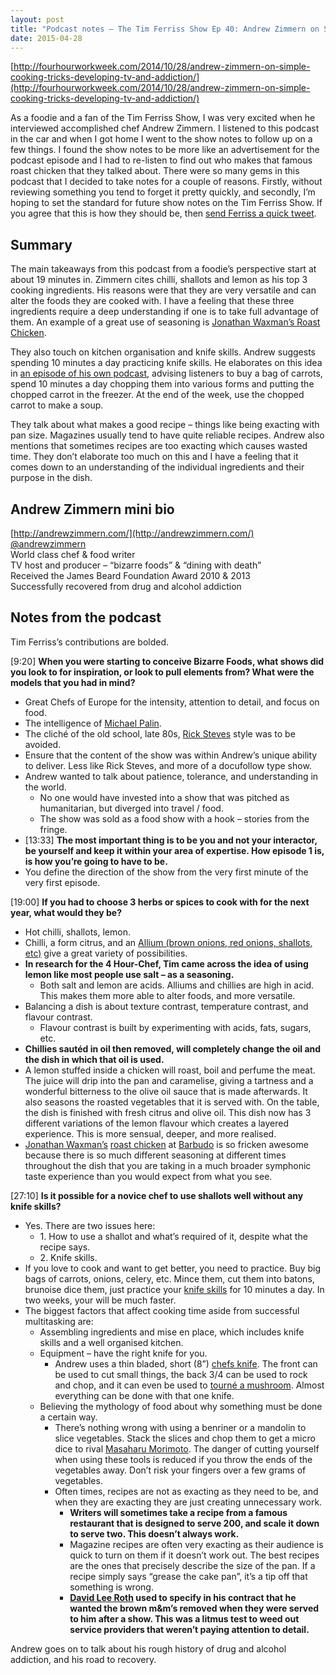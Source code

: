 ```yaml
---
layout: post
title: "Podcast notes — The Tim Ferriss Show Ep 40: Andrew Zimmern on Simple Cooking Tricks, Developing TV, and Addiction"
date: 2015-04-28
---
```

[http://fourhourworkweek.com/2014/10/28/andrew-zimmern-on-simple-cooking-tricks-developing-tv-and-addiction/](http://fourhourworkweek.com/2014/10/28/andrew-zimmern-on-simple-cooking-tricks-developing-tv-and-addiction/)

As a foodie and a fan of the Tim Ferriss Show, I was very excited when he interviewed accomplished chef Andrew Zimmern. I listened to this podcast in the car and when I got home I went to the show notes to follow up on a few things. I found the show notes to be more like an advertisement for the podcast episode and I had to re-listen to find out who makes that famous roast chicken that they talked about. There were so many gems in this podcast that I decided to take notes for a couple of reasons. Firstly, without reviewing something you tend to forget it pretty quickly, and secondly, I’m hoping to set the standard for future show notes on the Tim Ferriss Show. If you agree that this is how they should be, then [send Ferriss a quick tweet](https://twitter.com/tferriss).<span id="more-1546"></span>

## Summary

The main takeaways from this podcast from a foodie’s perspective start at about 19 minutes in. Zimmern cites chilli, shallots and lemon as his top 3 cooking ingredients. His reasons were that they are very versatile and can alter the foods they are cooked with. I have a feeling that these three ingredients require a deep understanding if one is to take full advantage of them. An example of a great use of seasoning is [Jonathan Waxman’s Roast Chicken](http://cooking.nytimes.com/recipes/12467-jonathan-waxmans-roast-chicken).

They also touch on kitchen organisation and knife skills. Andrew suggests spending 10 minutes a day practicing knife skills. He elaborates on this idea in [an episode of his own podcast](http://andrewzimmern.com/2015/01/09/go-fork-andrews-kitchen-tips/), advising listeners to buy a bag of carrots, spend 10 minutes a day chopping them into various forms and putting the chopped carrot in the freezer. At the end of the week, use the chopped carrot to make a soup.

They talk about what makes a good recipe – things like being exacting with pan size. Magazines usually tend to have quite reliable recipes. Andrew also mentions that sometimes recipes are too exacting which causes wasted time. They don’t elaborate too much on this and I have a feeling that it comes down to an understanding of the individual ingredients and their purpose in the dish.

## Andrew Zimmern mini bio

[http://andrewzimmern.com/](http://andrewzimmern.com/)  
[@andrewzimmern](https://twitter.com/andrewzimmern)  
World class chef & food writer  
TV host and producer – “bizarre foods” & “dining with death”  
Received the James Beard Foundation Award 2010 & 2013  
Successfully recovered from drug and alcohol addiction

## Notes from the podcast

Tim Ferriss’s contributions are bolded.

[9:20] **When you were starting to conceive Bizarre Foods, what shows did you look to for inspiration, or look to pull elements from? What were the models that you had in mind?**

*   Great Chefs of Europe for the intensity, attention to detail, and focus on food.
*   The intelligence of [Michael Palin](http://en.wikipedia.org/wiki/Michael_Palin).
*   The cliché of the old school, late 80s, [Rick Steves](http://en.wikipedia.org/wiki/Rick_Steves) style was to be avoided.
*   Ensure that the content of the show was within Andrew’s unique ability to deliver. Less like Rick Steves, and more of a docufollow type show.
*   Andrew wanted to talk about patience, tolerance, and understanding in the world.
    *   No one would have invested into a show that was pitched as humanitarian, but diverged into travel / food.
    *   The show was sold as a food show with a hook – stories from the fringe.
*   [13:33] **The most important thing is to be you and not your interactor, be yourself and keep it within your area of expertise. How episode 1 is, is how you’re going to have to be.**
*   You define the direction of the show from the very first minute of the very first episode.

[19:00] **If you had to choose 3 herbs or spices to cook with for the next year, what would they be?**

*   Hot chilli, shallots, lemon.
*   Chilli, a form citrus, and an [Allium (brown onions, red onions, shallots, etc)](http://en.wikipedia.org/wiki/Allium) give a great variety of possibilities.
*   **In research for the 4 Hour-Chef, Tim came across the idea of using lemon like most people use salt – as a seasoning.**
    *   Both salt and lemon are acids. Alliums and chillies are high in acid. This makes them more able to alter foods, and more versatile.
*   Balancing a dish is about texture contrast, temperature contrast, and flavour contrast.
    *   Flavour contrast is built by experimenting with acids, fats, sugars, etc.
*   **Chillies sautéd in oil then removed, will completely change the oil and the dish in which that oil is used.**
*   A lemon stuffed inside a chicken will roast, boil and perfume the meat. The juice will drip into the pan and caramelise, giving a tartness and a wonderful bitterness to the olive oil sauce that is made afterwards. It also seasons the roasted vegetables that it is served with. On the table, the dish is finished with fresh citrus and olive oil. This dish now has 3 different variations of the lemon flavour which creates a layered experience. This is more sensual, deeper, and more realised.
*   [Jonathan Waxman’s](http://en.wikipedia.org/wiki/Jonathan_Waxman) [roast chicken](http://cooking.nytimes.com/recipes/12467-jonathan-waxmans-roast-chicken) at [Barbudo](http://www.barbutonyc.com/) is so fricken awesome because there is so much different seasoning at different times throughout the dish that you are taking in a much broader symphonic taste experience than you would expect from what you see.

[27:10] **Is it possible for a novice chef to use shallots well without any knife skills?**

*   Yes. There are two issues here:
    *   1\. How to use a shallot and what’s required of it, despite what the recipe says.
    *   2\. Knife skills.
*   If you love to cook and want to get better, you need to practice. Buy big bags of carrots, onions, celery, etc. Mince them, cut them into batons, brunoise dice them, just practice your [knife skills](http://en.wikipedia.org/wiki/List_of_culinary_knife_cuts) for 10 minutes a day. In two weeks, your will be much faster.
*   The biggest factors that affect cooking time aside from successful multitasking are:
    *   Assembling ingredients and mise en place, which includes knife skills and a well organised kitchen.
    *   Equipment – have the right knife for you.
        *   Andrew uses a thin bladed, short (8”) [chefs knife](http://www.chefscatalog.com/product/50003-andrew-zimmern-shiwu-chefs-knife-7-inch.aspx). The front can be used to cut small things, the back 3/4 can be used to rock and chop, and it can even be used to [tourné a mushroom](https://www.youtube.com/watch?v=QKIIbKjuN5w). Almost everything can be done with that one knife.
    *   Believing the mythology of food about why something must be done a certain way.
        *   There’s nothing wrong with using a benriner or a mandolin to slice vegetables. Stack the slices and chop them to get a micro dice to rival [Masaharu Morimoto](http://en.wikipedia.org/wiki/Masaharu_Morimoto). The danger of cutting yourself when using these tools is reduced if you throw the ends of the vegetables away. Don’t risk your fingers over a few grams of vegetables.
        *   Often times, recipes are not as exacting as they need to be, and when they are exacting they are just creating unnecessary work.
            *   **Writers will sometimes take a recipe from a famous restaurant that is designed to serve 200, and scale it down to serve two. This doesn’t always work.**
            *   Magazine recipes are often very exacting as their audience is quick to turn on them if it doesn’t work out. The best recipes are the ones that precisely describe the size of the pan. If a recipe simply says “grease the cake pan”, it’s a tip off that something is wrong.
            *   **[David Lee Roth](http://en.wikipedia.org/wiki/David_Lee_Roth) used to specify in his contract that he wanted the brown m&m’s removed when they were served to him after a show. This was a litmus test to weed out service providers that weren’t paying attention to detail.**

Andrew goes on to talk about his rough history of drug and alcohol addiction, and his road to recovery.
